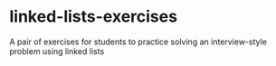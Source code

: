 # linked-lists-exercises
A pair of exercises for students to practice solving an interview-style problem using linked lists

